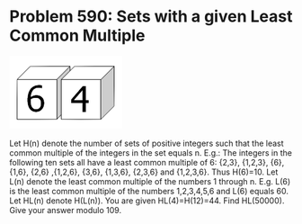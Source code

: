 # Problem 590: Sets with a given Least Common Multiple

![problem](problem.gif)

Let H(n) denote the number of sets of positive integers such that the
least common multiple of the integers in the set equals n. E.g.: The
integers in the following ten sets all have a least common multiple of
6: {2,3}, {1,2,3}, {6}, {1,6}, {2,6} ,{1,2,6}, {3,6}, {1,3,6}, {2,3,6}
and {1,2,3,6}. Thus H(6)=10. Let L(n) denote the least common multiple
of the numbers 1 through n. E.g. L(6) is the least common multiple of
the numbers 1,2,3,4,5,6 and L(6) equals 60. Let HL(n) denote H(L(n)).
You are given HL(4)=H(12)=44. Find HL(50000). Give your answer modulo
109.